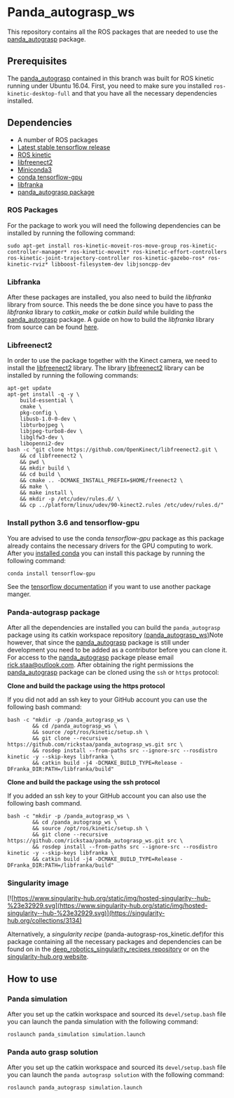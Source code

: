 # Panda_autograsp_ws
This repository contains all the ROS packages that are needed to use the [panda_autograsp](https://github.com/rickstaa/panda_autograsp) package.

## Prerequisites

The [panda_autograsp](https://github.com/rickstaa/panda_autograsp) contained in this branch was built for ROS kinetic running under Ubuntu 16.04. First, you need to make sure you installed `ros-kinetic-desktop-full` and that you have all the necessary dependencies installed.

## Dependencies

- A number of ROS packages
- [Latest stable tensorflow release](https://www.tensorflow.org)
- [ROS kinetic](https://wiki.ros.org/kinetic)
- [libfreenect2](https://github.com/OpenKinect/libfreenect2)
- [Miniconda3](https://docs.conda.io/en/latest/miniconda.html)
- [conda tensorflow-gpu](https://anaconda.org/anaconda/tensorflow-gpu)
- [libfranka](https://github.com/frankaemika/libfranka)
- [panda_autograsp package](https://github.com/rickstaa/panda_autograsp_ws)


### ROS Packages
For the package to work you will need the following dependencies can be installed by running the following command:

    sudo apt-get install ros-kinetic-moveit-ros-move-group ros-kinetic-controller-manager* ros-kinetic-moveit* ros-kinetic-effort-controllers ros-kinetic-joint-trajectory-controller ros-kinetic-gazebo-ros* ros-kinetic-rviz* libboost-filesystem-dev libjsoncpp-dev

### Libfranka
After these packages are installed, you also need to build the *libfranka* library from source. This needs the be done since you have to pass the *libfranka* library to *catkin_make* or *catkin build* while building the [panda_autograsp](https://github.com/rickstaa/panda_autograsp) package. A guide on how to build the *libfranka* library from source can be found [here](https://frankaemika.github.io/docs/installation.html#building-from-source).

### Libfreenect2
In order to use the package together with the Kinect camera, we need to install the [libfreenect2](https://github.com/OpenKinect/libfreenect2.git) library. The library [libfreenect2](https://github.com/OpenKinect/libfreenect2.git) library can be installed by running the following commands:

    apt-get update
    apt-get install -q -y \
        build-essential \
        cmake \
        pkg-config \
        libusb-1.0-0-dev \
        libturbojpeg \
        libjpeg-turbo8-dev \
        libglfw3-dev \
        libopenni2-dev
    bash -c "git clone https://github.com/OpenKinect/libfreenect2.git \
        && cd libfreenect2 \
        && pwd \
        && mkdir build \
        && cd build \
        && cmake .. -DCMAKE_INSTALL_PREFIX=$HOME/freenect2 \
        && make \
        && make install \
        && mkdir -p /etc/udev/rules.d/ \
        && cp ../platform/linux/udev/90-kinect2.rules /etc/udev/rules.d/"

### Install python 3.6 and tensorflow-gpu
You are advised to use the conda *tensorflow-gpu* package as this package already contains the necessary drivers for the GPU computing to work. After you [installed conda](https://docs.conda.io/projects/conda/en/latest/user-guide/install/) you can install this package by running the following command:

    conda install tensorflow-gpu

See the [tensorflow documentation](https://www.tensorflow.org/install/) if you want to use another package manger.

### Panda-autograsp package

After all the dependencies are installed you can build the `panda_autograsp` package using its catkin workspace repository [(panda_autograsp_ws)](https://github.com/rickstaa/panda_autograsp_ws)Note however, that since the [panda_autograsp](https://github.com/rickstaa/panda_autograsp) package is still under development you need to be added as a contributor before you can clone it. For access to the [panda_autograsp](https://github.com/rickstaa/panda_autograsp) package please email [rick.staa@outlook.com](mailto:rick.staa@outlook.com). After obtaining the right permissions the [panda_autograsp](https://github.com/rickstaa/panda_autograsp) package can be cloned using the `ssh` or `https` protocol:

**Clone and build the package using the https protocol**

If you did not add an ssh key to your GitHub account you can use the following bash command:

```
bash -c "mkdir -p /panda_autograsp_ws \
        && cd /panda_autograsp_ws \
        && source /opt/ros/kinetic/setup.sh \
        && git clone --recursive https://github.com/rickstaa/panda_autograsp_ws.git src \
        && rosdep install --from-paths src --ignore-src --rosdistro kinetic -y --skip-keys libfranka \
        && catkin build -j4 -DCMAKE_BUILD_TYPE=Release -DFranka_DIR:PATH=/libfranka/build"
```

**Clone and build the package using the ssh protocol**

If you added an ssh key to your GitHub account you can also use the following bash command.

```
bash -c "mkdir -p /panda_autograsp_ws \
        && cd /panda_autograsp_ws \
        && source /opt/ros/kinetic/setup.sh \
        && git clone --recursive https://github.com/rickstaa/panda_autograsp_ws.git src \
        && rosdep install --from-paths src --ignore-src --rosdistro kinetic -y --skip-keys libfranka \
        && catkin build -j4 -DCMAKE_BUILD_TYPE=Release -DFranka_DIR:PATH=/libfranka/build"
```

### Singularity image

[![https://www.singularity-hub.org/static/img/hosted-singularity--hub-%23e32929.svg](https://www.singularity-hub.org/static/img/hosted-singularity--hub-%23e32929.svg)](https://singularity-hub.org/collections/3134)


Alternatively, a *singularity recipe* (panda-autograsp-ros_kinetic.def)for this package containing all the necessary packages and dependencies can be found on in the [deep_robotics_singularity_recipes repository](https://github.com/rickstaa/deep_robotics_singularity_recipes) or on the [singularity-hub.org website](https://www.singularity-hub.org/collections/3134).

## How to use

### Panda simulation

After you set up the catkin workspace and sourced its `devel/setup.bash` file you can launch the panda simulation with the following command:

```
roslaunch panda_simulation simulation.launch
```

### Panda auto grasp solution

After you set up the catkin workspace and sourced its `devel/setup.bash` file you can launch the `panda autograsp solution` with the following command:

```
roslaunch panda_autograsp simulation.launch
```

